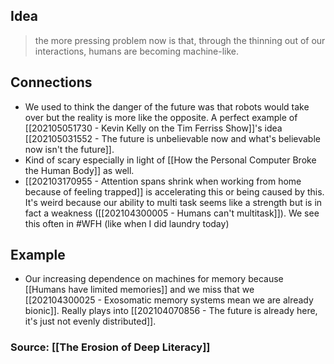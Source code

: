 ## Idea
> the more pressing problem now is that, through the thinning out of our interactions, humans are becoming machine-like.
## Connections
- We used to think the danger of the future was that robots would take over but the reality is more like the opposite. A perfect example of [[202105051730 - Kevin Kelly on the Tim Ferriss Show]]'s idea [[202105031552 - The future is unbelievable now and what's believable now isn't the future]]. 
- Kind of scary especially in light of [[How the Personal Computer Broke the Human Body]] as well. 
- [[202103170955 - Attention spans shrink when working from home because of feeling trapped]] is accelerating this or being caused by this. It's weird because our ability to multi task seems like a strength but is in fact a weakness ([[202104300005 - Humans can't multitask]]). We see this often in #WFH (like when I did laundry today)

## Example
- Our increasing dependence on machines for memory because [[Humans have limited memories]] and we miss that we [[202104300025 - Exosomatic memory systems mean we are already bionic]]. Really plays into [[202104070856 - The future is already here, it's just not evenly distributed]].

### Source: [[The Erosion of Deep Literacy]]
